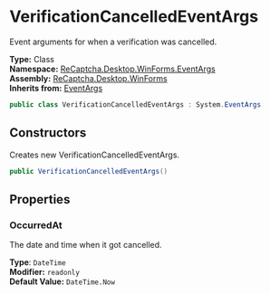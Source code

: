 # VerificationCancelledEventArgs
Event arguments for when a verification was cancelled.

**Type:** Class
<br />
**Namespace:** [ReCaptcha.Desktop.WinForms.EventArgs](/ReCaptcha.Desktop/reference/recaptcha.desktop.winforms/eventargs/)
<br />
**Assembly:** [ReCaptcha.Desktop.WinForms](/ReCaptcha.Desktop/reference/recaptcha.desktop.winforms/)
<br />
**Inherits from:** [EventArgs](https://learn.microsoft.com/dotnet/api/system.eventargs)

```cs
public class VerificationCancelledEventArgs : System.EventArgs
```

## Constructors
Creates new VerificationCancelledEventArgs.
```cs
public VerificationCancelledEventArgs()
```

## Properties

### OccurredAt
The date and time when it got cancelled.

**Type**: `DateTime`
<br />
**Modifier:** `readonly`
<br />
**Default Value:** `DateTime.Now`